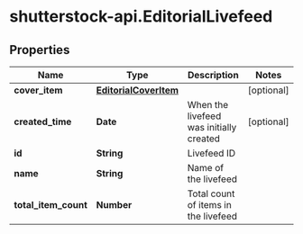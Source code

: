 # shutterstock-api.EditorialLivefeed

## Properties
Name | Type | Description | Notes
------------ | ------------- | ------------- | -------------
**cover_item** | [**EditorialCoverItem**](EditorialCoverItem.md) |  | [optional] 
**created_time** | **Date** | When the livefeed was initially created | [optional] 
**id** | **String** | Livefeed ID | 
**name** | **String** | Name of the livefeed | 
**total_item_count** | **Number** | Total count of items in the livefeed | 


